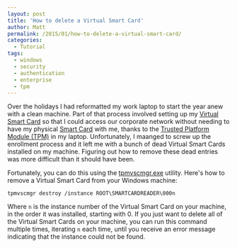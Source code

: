 ```yaml
---
layout: post
title: 'How to delete a Virtual Smart Card'
author: Matt
permalink: /2015/01/how-to-delete-a-virtual-smart-card/
categories:
  - Tutorial
tags:
  - windows
  - security
  - authentication
  - enterprise
  - tpm
---
```


Over the holidays I had reformatted my work laptop to start the year anew with a clean machine. Part of that process involved setting up my [Virtual Smart Card][1] so that I could access our corporate network without needing to have my physical [Smart Card][2] with me, thanks to the [Trusted Platform Module (TPM)][3] in my laptop. Unfortunately, I maanged to screw up the enrollment process and it left me with a bunch of dead Virtual Smart Cards installed on my machine. Figuring out how to remove these dead entries was more difficult than it should have been.

Fortunately, you can do this using the [tpmvscmgr.exe][4] utility. Here's how to remove a Virtual Smart Card from your Windows machine:

```
tpmvscmgr destroy /instance ROOT\SMARTCARDREADER\000n
```

Where `n` is the instance number of the Virtual Smart Card on your machine, in the order it was installed, starting with 0. If you just want to delete all of the Virtual Smart Cards on your machine, you can run this command multiple times, iterating `n` each time, until you receive an error message indicating that the instance could not be found.

 [1]: https://technet.microsoft.com/en-us/library/dn593708.aspx
 [2]: http://en.wikipedia.org/wiki/Smart_card
 [3]: http://en.wikipedia.org/wiki/Trusted_Platform_Module
 [4]: https://technet.microsoft.com/en-us/Library/dn593707.aspx

